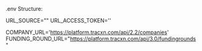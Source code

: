 .env Structure:

URL_SOURCE=""
URL_ACCESS_TOKEN=''

COMPANY_URL='https://platform.tracxn.com/api/2.2/companies'
FUNDING_ROUND_URL="https://platform.tracxn.com/api/3.0/fundingrounds"